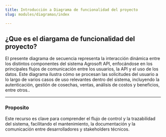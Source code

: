 ```yaml
---
title: Introducción a Diagrama de funcionalidad del proyecto
slug: modules/diagramas/index

---
```


## ¿Que es el diargama de funcionalidad del proyecto?

El presente diagrama de secuencia representa la interacción dinámica entre los distintos componentes del sistema Agrosoft API, enfocándose en los principales flujos de comunicación entre los usuarios, la API y el uso de los datos. Este diagrama ilustra cómo se procesan las solicitudes del usuario a lo largo de varios casos de uso relevantes dentro del sistema, incluyendo la autenticación, gestión de cosechas, ventas, análisis de costos y beneficios, entre otros..

---

### Proposito

Este recurso es clave para comprender el flujo de control y la trazabilidad del sistema, facilitando el mantenimiento, la documentación y la comunicación entre desarrolladores y stakeholders técnicos.


